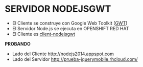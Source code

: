 SERVIDOR NODEJSGWT 
=
* El Cliente se construye con Google Web Toolkit ([GWT](http://www.gwtproject.org/))
* El Servidor Node.js se ejecuta en OPENSHIFT RED HAT 
* El Cliente es [client-nodejsgwt](https://github.com/jumanor/client-nodejsgwt) 
  

**PROBANDO**

* Lado del Cliente http://nodejs2014.appspot.com
* Lado del Servidor http://prueba-jquerymobile.rhcloud.com/
